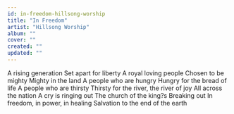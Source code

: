 ```yaml
---
id: in-freedom-hillsong-worship
title: "In Freedom"
artist: "Hillsong Worship"
album: ""
cover: ""
created: ""
updated: ""
---
```


A rising generation
Set apart for liberty
A royal loving people
Chosen to be mighty
Mighty in the land
A people who are hungry
Hungry for the bread of life
A people who are thirsty
Thirsty for the river, the river of joy
All across the nation
A cry is ringing out
The church of the king?s
Breaking out
In freedom, in power, in healing
Salvation to the end of the earth